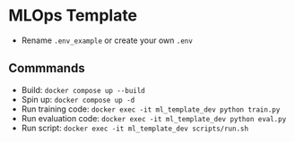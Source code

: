 # MLOps Template

- Rename `.env_example` or create your own `.env`

## Commmands
- Build: `docker compose up --build`
- Spin up: `docker compose up -d`
- Run training code: `docker exec -it ml_template_dev python train.py`
- Run evaluation code: `docker exec -it ml_template_dev python eval.py`
- Run script: `docker exec -it ml_template_dev scripts/run.sh`
